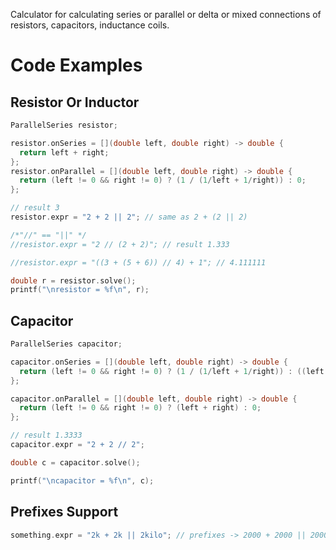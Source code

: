 Calculator for calculating series or parallel or delta or mixed connections of resistors, capacitors, inductance coils.

# Code Examples

## Resistor Or Inductor
```c++
ParallelSeries resistor;

resistor.onSeries = [](double left, double right) -> double {
  return left + right;
};
resistor.onParallel = [](double left, double right) -> double {
  return (left != 0 && right != 0) ? (1 / (1/left + 1/right)) : 0;
};

// result 3
resistor.expr = "2 + 2 || 2"; // same as 2 + (2 || 2) 

/*"//" == "||" */
//resistor.expr = "2 // (2 + 2)"; // result 1.333

//resistor.expr = "((3 + (5 + 6)) // 4) + 1"; // 4.111111 

double r = resistor.solve();
printf("\nresistor = %f\n", r);
```
## Capacitor
```c++
ParallelSeries capacitor;

capacitor.onSeries = [](double left, double right) -> double {
  return (left != 0 && right != 0) ? (1 / (1/left + 1/right)) : ((left > right) ? left : right);
};

capacitor.onParallel = [](double left, double right) -> double {
  return (left != 0 && right != 0) ? (left + right) : 0;
};

// result 1.3333
capacitor.expr = "2 + 2 // 2";

double c = capacitor.solve();

printf("\ncapacitor = %f\n", c);
```

## Prefixes Support
```c++
something.expr = "2k + 2k || 2kilo"; // prefixes -> 2000 + 2000 || 2000
```
